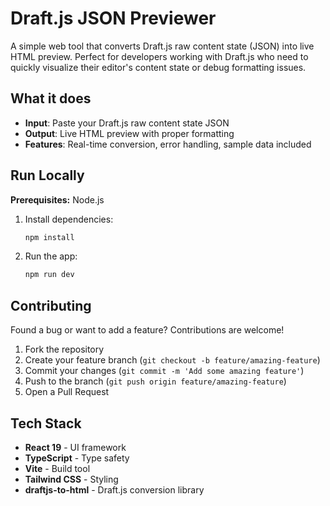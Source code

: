 # Draft.js JSON Previewer

A simple web tool that converts Draft.js raw content state (JSON) into live HTML preview. Perfect for developers working with Draft.js who need to quickly visualize their editor's content state or debug formatting issues.

## What it does

- **Input**: Paste your Draft.js raw content state JSON
- **Output**: Live HTML preview with proper formatting
- **Features**: Real-time conversion, error handling, sample data included

## Run Locally

**Prerequisites:** Node.js

1. Install dependencies:
   ```bash
   npm install
   ```

2. Run the app:
   ```bash
   npm run dev
   ```

## Contributing

Found a bug or want to add a feature? Contributions are welcome!

1. Fork the repository
2. Create your feature branch (`git checkout -b feature/amazing-feature`)
3. Commit your changes (`git commit -m 'Add some amazing feature'`)
4. Push to the branch (`git push origin feature/amazing-feature`)
5. Open a Pull Request

## Tech Stack

- **React 19** - UI framework
- **TypeScript** - Type safety
- **Vite** - Build tool
- **Tailwind CSS** - Styling
- **draftjs-to-html** - Draft.js conversion library
